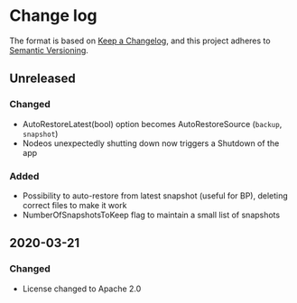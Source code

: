 # Change log

The format is based on [Keep a Changelog](https://keepachangelog.com/en/1.0.0/),
and this project adheres to [Semantic Versioning](https://semver.org/spec/v2.0.0.html).

## Unreleased

### Changed
* AutoRestoreLatest(bool) option becomes AutoRestoreSource (`backup`, `snapshot`)
* Nodeos unexpectedly shutting down now triggers a Shutdown of the app

### Added
* Possibility to auto-restore from latest snapshot (useful for BP), deleting correct files to make it work
* NumberOfSnapshotsToKeep flag to maintain a small list of snapshots

## 2020-03-21

### Changed

* License changed to Apache 2.0
